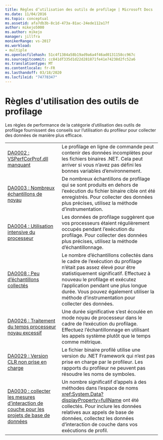 ```yaml
---
title: Règles d’utilisation des outils de profilage | Microsoft Docs
ms.date: 11/04/2016
ms.topic: conceptual
ms.assetid: afa7db3b-8c1d-473a-81ac-24ede112a17f
author: mikejo5000
ms.author: mikejo
manager: jillfra
monikerRange: vs-2017
ms.workload:
- multiple
ms.openlocfilehash: 51c4f1384a58b19ad9a6a4f46ad0131158cc967c
ms.sourcegitcommit: cc841df335d1d22d281871fe41e74238d2fc52a6
ms.translationtype: MT
ms.contentlocale: fr-FR
ms.lasthandoff: 03/18/2020
ms.locfileid: "74778347"
---
```

# <a name="profiling-tools-usage-rules"></a>Règles d'utilisation des outils de profilage
Les règles de performance de la catégorie d’utilisation des outils de profilage fournissent des conseils sur l’utilisation du profileur pour collecter des données de manière plus efficace.

| | |
| - | - |
| [DA0002 : VSPerfCorProf.dll manquant](../profiling/da0002-vsperfcorprof-dll-is-missing.md) | Le profilage en ligne de commande peut contenir des données incomplètes pour les fichiers binaires .NET. Cela peut arriver si vous n’avez pas défini les bonnes variables d’environnement. |
| [DA0003 : Nombreux échantillons de noyau](../profiling/da0003-many-kernel-samples.md) | De nombreux échantillons de profilage qui se sont produits en dehors de l’exécution du fichier binaire cible ont été enregistrés. Pour collecter des données plus précises, utilisez la méthode d’instrumentation. |
| [DA0004 : Utilisation intensive du processeur](../profiling/da0004-high-processor-usage.md) | Les données de profilage suggèrent que vos processeurs étaient régulièrement occupés pendant l’exécution du profilage. Pour collecter des données plus précises, utilisez la méthode d’échantillonnage. |
| [DA0008 : Peu d’échantillons collectés](../profiling/da0008-few-samples-collected.md) | Le nombre d’échantillons collectés dans le cadre de l’exécution du profilage n’était pas assez élevé pour être statistiquement significatif. Effectuez à nouveau le profilage et exécutez l’application pendant une plus longue durée. Vous pouvez également utiliser la méthode d’instrumentation pour collecter des données. |
| [DA0026 : Traitement du temps processeur noyau excessif](../profiling/da0026-excessive-kernel-cpu-time-processing.md) | Une durée significative s’est écoulée en mode noyau de processeur dans le cadre de l’exécution du profilage. Effectuez l’échantillonnage en utilisant les appels système plutôt que le temps comme métrique. |
| [DA0029 : Version CLR non prise en charge](../profiling/da0029-unsupported-clr-version.md) | Le fichier binaire profilé utilise une version du .NET Framework qui n’est pas prise en charge par le profileur. Les rapports du profileur ne peuvent pas résoudre les noms de symboles. |
| [DA0030 : collecter les mesures d’interaction de couche pour les projets de base de données](../profiling/da0030-gather-tier-interaction-measurements-for-database-projects.md) | Un nombre significatif d’appels à des méthodes dans l’espace de noms <xref:System.Data?displayProperty=fullName> ont été collectés. Pour inclure les données relatives aux appels de base de données, collectez les données d’interaction de couche dans vos exécutions de profil. |
